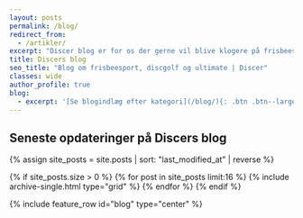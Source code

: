 ```yaml
---
layout: posts
permalink: /blog/
redirect_from:
  - /artikler/
excerpt: "Discer blog er for os der gerne vil blive klogere på frisbeesporten, discgolf og ultimate."
title: Discers blog
seo_title: "Blog om frisbeesport, discgolf og ultimate | Discer"
classes: wide
author_profile: true
blog:
  - excerpt: '[Se blogindlæg efter kategori](/blog/){: .btn .btn--large .btn--success }'
---
```


<h2>Seneste opdateringer på Discers blog</h2>

<div class="feature__wrapper">

{% assign site_posts = site.posts | sort: "last_modified_at" | reverse %}

{% if site_posts.size > 0 %}
  {% for post in site_posts limit:16 %}
    {% include archive-single.html type="grid" %}
  {% endfor %}
{% endif %}

</div>

{% include feature_row id="blog" type="center" %}
